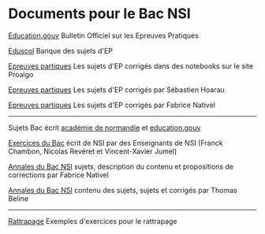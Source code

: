 # Documents pour le Bac NSI


[Education.gouv](https://www.education.gouv.fr/bo/22/Hebdo3/MENE2138280N.htm) Bulletin Officiel sur les Epreuves Pratiques

[Eduscol](https://eduscol.education.fr/2661/banque-des-epreuves-pratiques-de-specialite-nsi) Banque des sujets d'EP

[Epreuves partiques](https://eduscol.education.fr/2661/banque-des-epreuves-pratiques-de-specialite-nsi) Les sujets d'EP corrigés dans des notebooks sur le site Proalgo

[Epreuves partiques](https://sebhoa.gitlab.io/nsi/BNS_2022/) Les sujets d'EP corrigés par Sébastien Hoarau

[Epreuves partiques](https://fabricenativel.github.io/NSITerminale/Annales/2022/EP/) Les sujets d'EP corrigés par Fabrice Nativel

-------------------------------------------------------------------

Sujets Bac écrit [académie de normandie](https://nsi-snt.ac-normandie.fr/sujets-du-baccalaureat-2022-terminale-nsi)  et [education.gouv](https://www.education.gouv.fr/reussir-au-lycee/bac-2022-les-sujets-des-epreuves-ecrites-de-specialite-341303) 

[Exercices du Bac](https://e-nsi.gitlab.io/ecrit/) écrit de NSI par des Enseignants de NSI (Franck Chambon, Nicolas Revéret et Vincent-Xavier Jumel)
 
 [Annales du Bac NSI](https://fabricenativel.github.io/index_annales/) sujets, description du contenu et propositions de corrections par Fabrice Nativel

 [Annales du Bac NSI](https://kxs.fr/sujets/terminale-ecrit) contenu des sujets, sujets et corrigés par Thomas Beline 



----------------------------------------

[Rattrapage](https://nsi-snt.ac-normandie.fr/exercices-pour-l-oral-de-controle-en-nsi) Exemples d'exercices pour le rattrapage

